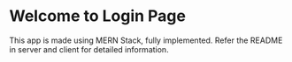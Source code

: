 # Welcome to Login Page

This app is made using MERN Stack, fully implemented.
Refer the README in server and client for detailed information.